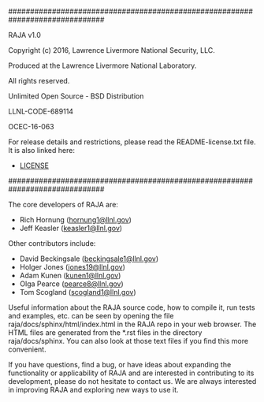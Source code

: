 
##############################################################################

RAJA v1.0

Copyright (c) 2016, Lawrence Livermore National Security, LLC.

Produced at the Lawrence Livermore National Laboratory.

All rights reserved.

Unlimited Open Source - BSD Distribution

LLNL-CODE-689114

OCEC-16-063

For release details and restrictions, please read the README-license.txt file.
It is also linked here:
- [LICENSE](./README-license.txt)

##############################################################################

The core developers of RAJA are:

  * Rich Hornung (hornung1@llnl.gov)
  * Jeff Keasler (keasler1@llnl.gov)

Other contributors include:

  * David Beckingsale (beckingsale1@llnl.gov)
  * Holger Jones (jones19@llnl.gov)
  * Adam Kunen (kunen1@llnl.gov)
  * Olga Pearce (pearce8@llnl.gov)
  * Tom Scogland (scogland1@llnl.gov)

Useful information about the RAJA source code, how to compile it, 
run tests and examples, etc. can be seen by opening the file 
raja/docs/sphinx/html/index.html in the RAJA repo in your web browser. The 
HTML files are generated from the *.rst files in the directory raja/docs/sphinx.
You can also look at those text files if you find this more convenient.

If you have questions, find a bug, or have ideas about expanding the
functionality or applicability of RAJA and are interested in contributing
to its development, please do not hesitate to contact us. We are always
interested in improving RAJA and exploring new ways to use it.

